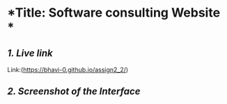 # *Title: Software consulting Website *


## *1. Live link*
Link:(https://bhavi-0.github.io/assign2_2/)


## *2. Screenshot of the Interface*

